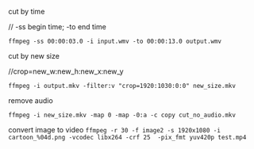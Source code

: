 cut by time

// -ss begin time;  -to end time

`ffmpeg -ss 00:00:03.0 -i input.wmv -to 00:00:13.0 output.wmv`

cut by new size

//crop=new_w:new_h:new_x:new_y

`ffmpeg -i output.mkv -filter:v "crop=1920:1030:0:0" new_size.mkv`

remove audio

`ffmpeg -i new_size.mkv -map 0 -map -0:a -c copy cut_no_audio.mkv`

convert image to video
`ffmpeg -r 30 -f image2 -s 1920x1080 -i cartoon_%04d.png -vcodec libx264 -crf 25  -pix_fmt yuv420p test.mp4`


